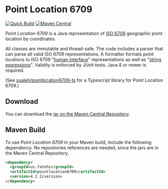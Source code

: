 # Point Location 6709 

[![Quick Build](https://github.com/sualeh/pointlocation6709/actions/workflows/quick-build.yml/badge.svg)](https://github.com/sualeh/pointlocation6709/actions/workflows/quick-build.yml)
[![Maven Central](https://img.shields.io/maven-central/v/us.fatehi/pointlocation6709.svg)](http://search.maven.org/#search%7Cga%7C1%7Cg%3Aus.fatehi%20pointlocation6709)

*Point Location 6709* is a Java representation of [ISO 6709] geographic point location by coordinates. 

All classes are immutable and thread-safe. The code includes a parser that can parse all valid ISO 6709 representations. A formatter formats point locations to ISO 6709 "[human interface]" representations as well as "[string expressions]". Validity is enforced by JUnit tests. Java 8 or newer is required. 

(See [sualeh/pointlocation6709-ts](https://github.com/sualeh/pointlocation6709-ts) for a Typescript library for Point Location 6709.)

## Download

You can download the [jar on the Maven Central Repository].

## Maven Build

To use *Point Location 6709* in your Maven build, include the following dependency. No repositories references are needed, since the jars are in the Maven Central Repository.

```xml
<dependency>
  <groupId>us.fatehi</groupId>
  <artifactId>pointlocation6709</artifactId>
  <version>4.2.2/version>
</dependency>
```


[ISO 6709]: https://en.wikipedia.org/wiki/ISO_6709
[human interface]: https://en.wikipedia.org/wiki/ISO_6709#Representation_at_the_human_interface_.28Annex_D.29
[string expressions]: https://en.wikipedia.org/wiki/ISO_6709#String_expression_.28Annex_H.29
[jar on the Maven Central Repository]: http://search.maven.org/#search%7Cga%7C1%7Ca%3A%22pointlocation6709%22
